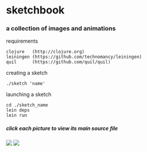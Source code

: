 # sketchbook
### a collection of images and animations

requirements

    clojure   (http://clojure.org)
    leiningen (https://github.com/technomancy/leiningen)
    quil      (https://github.com/quil/quil)

creating a sketch

    ./sketch 'name'

launching a sketch

    cd ./sketch_name
    lein deps
    lein run

##### click each picture to view its main source file

<a href="https://github.com/glucero/sketchbook/blob/master/plasma/src/plasma/core.clj">
<img src="https://raw.github.com/glucero/sketchbook/master/images/plasma.gif" /></a>

<a href="https://github.com/glucero/sketchbook/blob/master/bouncing_ball/src/bouncing_ball/core.clj">
<img src="https://raw.github.com/glucero/sketchbook/master/images/bouncing_ball.gif" /></a>
